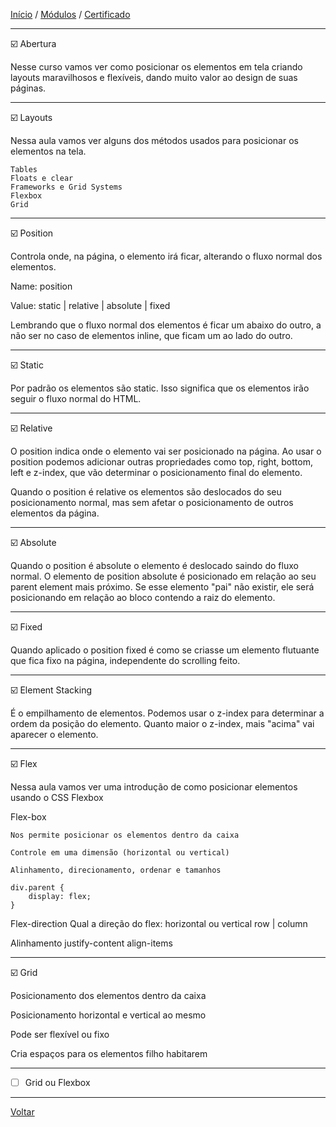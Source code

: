 [Início](https://github.com/Thalyalm/rocketseat-trilha-fundamentar) /
[Módulos](https://github.com/Thalyalm/rocketseat-trilha-fundamentar/tree/main/modulos/readme.md) /
[Certificado](https://github.com/Thalyalm/rocketseat-trilha-fundamentar/tree/main/certificado)

---

:ballot_box_with_check: Abertura

Nesse curso vamos ver como posicionar os elementos em tela criando layouts maravilhosos e flexíveis, dando muito valor ao design de suas páginas.

---

:ballot_box_with_check: Layouts

Nessa aula vamos ver alguns dos métodos usados para posicionar os elementos na tela.

    Tables
    Floats e clear
    Frameworks e Grid Systems
    Flexbox
    Grid

---

:ballot_box_with_check: Position

Controla onde, na página, o elemento irá ficar, alterando o fluxo normal dos elementos.

Name: 
    position

Value: 
    static | relative | absolute | fixed

Lembrando que o fluxo normal dos elementos é ficar um abaixo do outro, a não ser no caso de elementos inline, que ficam um ao lado do outro.

---

:ballot_box_with_check: Static

Por padrão os elementos são static. Isso significa que os elementos irão seguir o fluxo normal do HTML.

---

:ballot_box_with_check: Relative

O position indica onde o elemento vai ser posicionado na página. Ao usar o position podemos adicionar outras propriedades como top, right, bottom, left e z-index, que vão determinar o posicionamento final do elemento.

Quando o position é relative os elementos são deslocados do seu posicionamento normal, mas sem afetar o posicionamento de outros elementos da página.

---

:ballot_box_with_check: Absolute

Quando o position é absolute o elemento é deslocado saindo do fluxo normal. O elemento de position absolute é posicionado em relação ao seu parent element mais próximo. Se esse elemento "pai" não existir, ele será posicionando em relação ao bloco contendo a raiz do elemento.

---

:ballot_box_with_check: Fixed

Quando aplicado o position fixed é como se criasse um elemento flutuante que fica fixo na página, independente do scrolling feito.

---

:ballot_box_with_check: Element Stacking

É o empilhamento de elementos. Podemos usar o z-index para determinar a ordem da posição do elemento. Quanto maior o z-index, mais "acima" vai aparecer o elemento.

---

:ballot_box_with_check: Flex

Nessa aula vamos ver uma introdução de como posicionar elementos usando o CSS Flexbox

Flex-box

    Nos permite posicionar os elementos dentro da caixa

    Controle em uma dimensão (horizontal ou vertical)

    Alinhamento, direcionamento, ordenar e tamanhos

    div.parent {
        display: flex;
    }

Flex-direction
    Qual a direção do flex: horizontal ou vertical
    row | column

Alinhamento
    justify-content
    align-items

---

:ballot_box_with_check: Grid

Posicionamento dos elementos dentro da caixa

Posicionamento horizontal e vertical ao mesmo

Pode ser flexível ou fixo

Cria espaços para os elementos filho habitarem

---

- [ ] Grid ou Flexbox

---

[Voltar](https://github.com/Thalyalm/rocketseat-trilha-fundamentar/tree/main/modulos/posicionando-foguetes/readme.md)